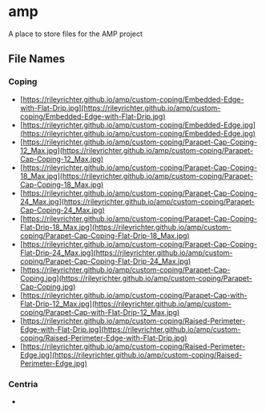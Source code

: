 # amp

A place to store files for the AMP project

## File Names

### Coping

- [https://rileyrichter.github.io/amp/custom-coping/Embedded-Edge-with-Flat-Drip.jpg](https://rileyrichter.github.io/amp/custom-coping/Embedded-Edge-with-Flat-Drip.jpg)
- [https://rileyrichter.github.io/amp/custom-coping/Embedded-Edge.jpg](https://rileyrichter.github.io/amp/custom-coping/Embedded-Edge.jpg)
- [https://rileyrichter.github.io/amp/custom-coping/Parapet-Cap-Coping-12_Max.jpg](https://rileyrichter.github.io/amp/custom-coping/Parapet-Cap-Coping-12_Max.jpg)
- [https://rileyrichter.github.io/amp/custom-coping/Parapet-Cap-Coping-18_Max.jpg](https://rileyrichter.github.io/amp/custom-coping/Parapet-Cap-Coping-18_Max.jpg)
- [https://rileyrichter.github.io/amp/custom-coping/Parapet-Cap-Coping-24_Max.jpg](https://rileyrichter.github.io/amp/custom-coping/Parapet-Cap-Coping-24_Max.jpg)
- [https://rileyrichter.github.io/amp/custom-coping/Parapet-Cap-Coping-Flat-Drip-18_Max.jpg](https://rileyrichter.github.io/amp/custom-coping/Parapet-Cap-Coping-Flat-Drip-18_Max.jpg)
- [https://rileyrichter.github.io/amp/custom-coping/Parapet-Cap-Coping-Flat-Drip-24_Max.jpg](https://rileyrichter.github.io/amp/custom-coping/Parapet-Cap-Coping-Flat-Drip-24_Max.jpg)
- [https://rileyrichter.github.io/amp/custom-coping/Parapet-Cap-Coping.jpg](https://rileyrichter.github.io/amp/custom-coping/Parapet-Cap-Coping.jpg)
- [https://rileyrichter.github.io/amp/custom-coping/Parapet-Cap-with-Flat-Drip-12_Max.jpg](https://rileyrichter.github.io/amp/custom-coping/Parapet-Cap-with-Flat-Drip-12_Max.jpg)
- [https://rileyrichter.github.io/amp/custom-coping/Raised-Perimeter-Edge-with-Flat-Drip.jpg](https://rileyrichter.github.io/amp/custom-coping/Raised-Perimeter-Edge-with-Flat-Drip.jpg)
- [https://rileyrichter.github.io/amp/custom-coping/Raised-Perimeter-Edge.jpg](https://rileyrichter.github.io/amp/custom-coping/Raised-Perimeter-Edge.jpg)

### Centria

-
